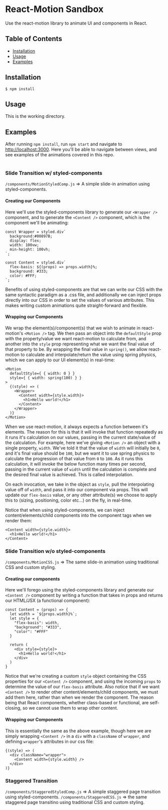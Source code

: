 # React-Motion Sandbox


Use the react-motion library to animate UI and components in React.

## Table of Contents

* [Installation](#installation)
* [Usage](#usage)
* [Examples](#examples)


## Installation

    $ npm install


## Usage

This is the working directory.

## Examples

After running `npm install`, run `npm start` and navigate to <a href="http://localhost:3000">http://localhost:3000</a>.
Here you'll be able to navigate between views, and see examples of the animations covered in this repo.
<br /><br />

### Slide Transition w/ styled-components

` /components/MotionStyledComp.js ` => A simple slide-in animation using styled-components.
<br />

#### Creating our Components
Here we'll use the styled-components library to generate our `<Wrapper />` component, and to generate the `<Content />` component, which is the component we'll be animating:

```
const Wrapper = styled.div`
  background:#00897B;
  display: flex;
  width: 100vw;
  min-height: 100vh;
`;

const Content = styled.div`
  flex-basis: ${(props) => props.width}%;
  background: #333;
  color: #FFF;
`;
```

Benefits of using styled-components are that we can write our CSS with the same syntactic paradigm as a .css file, and additionally we can inject props directly into our CSS in order to set the values of various attributes.  This makes writing custom animations quite straight-forward and flexible.

#### Wrapping our Components

We wrap the element(s)/component(s) that we wish to animate in react-motion's `<Motion />` tag. We then pass an object into the `defaultStyle` prop with the property/value we want react-motion to calculate from, and another into the `style` prop representing what we want the final value of that property to be.  By wrapping the final value in `spring()`, we allow react-motion to calculate and interpolate/return the value using spring physics, which we can apply to our UI element(s) in real-time:

```
<Motion
  defaultStyle={ { width: 0 } }
  style={ { width: spring(100) } }
>
  {(style) => (
    <Wrapper>
      <Content width={style.width}>
        <h1>Hello world!</h1>
      </Content>
    </Wrapper>
  )}
</Motion>
```

When we use react-motion, it always expects a function between it's elements.  The reason for this is that it will invoke that function repeatedly as it runs it's calculation on our values, passing in the current state/value of the calculation.
For example, here we've giving `<Motion />` an object with a single property, `width`.  We've told it that the value of `width` will initially be `0`, and it's final value should be `100`, but we want it to use spring physics to calculate the progression of that value from `0` to `100`.  As it runs this calculation, it will invoke the below function many times per second, passing in the current value of `width` until the calculation is complete and the desired final value is achieved.  This is called interpolation.


On each invocation, we take in the object as `style`, pull the interpolating value off of `width`, and pass it into our component via props.  This will update our `flex-basis` value, or any other attribute(s) we choose to apply this to (sizing, positioning, color etc...) on the fly, in real-time.

Notice that when using styled-components, we can inject content/elements/child components into the component tags when we render them:

```
<Content width={style.width}>
  <h1>Hello world!</h1>
</Content>
```

### Slide Transition w/o styled-components

`/components/MotionCSS.js` => The same slide-in animation using traditional CSS and custom styling.

#### Creating our components

Here we'll forego using the styled-components library and generate our `<Content />` component by writing a function that takes in props and returns our HTML/JSX (a functional component):

```
const Content = (props) => {
  let width = `${props.width}%`;
  let style = {
    "flex-basis": width,
    "background": "#333",
    "color": "#FFF"
  }

  return (
    <div style={style}>
      <h1>Hello world!</h1>
    </div>
  )
}
```

Notice that we're creating a custom `style` object containing the CSS properties for our `<Content />` component, and using the incoming `props` to determine the value of our `flex-basis` attribute.  Also notice that if we want `<Content />` to render other content/elements/child components, we must add them here, rather than when we render the component.  The reason being that React components, whether class-based or functional, are self-closing, so we cannot use them to wrap other content.

#### Wrapping our Components

This is essentially the same as the above example, though here we are simply wrapping `<Content />` in a `div` with a `className` of `wrapper`, and defining `wrapper`'s attributes in our css file:

```
{(style) => (
  <div className="wrapper">
    <Content width={style.width} />
  </div>
)}
```

### Staggered Transition
`/components/StaggeredStyledComp.js` => A simple staggered page transition using styled-components.
`/components/StaggeredCSS.js` => the same staggered page transitino using traditional CSS and custom styling.
